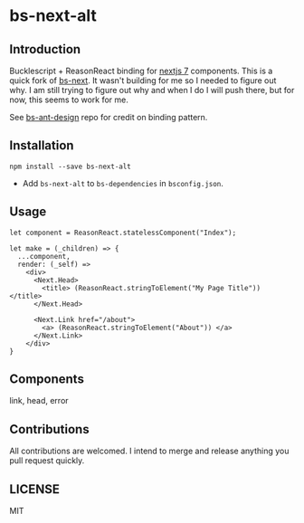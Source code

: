 # bs-next-alt

## Introduction

Bucklescript + ReasonReact binding for [nextjs 7](https://github.com/zeit/next.js/) components. 
This is a quick fork of [bs-next](https://github.com/ulrikstrid/bs-next).  It wasn't building for me
so I needed to figure out why.  I am still trying to figure out why and when I do I will push there, 
but for now, this seems to work for me.
 
See [bs-ant-design](https://github.com/thangngoc89/bs-ant-design) repo for credit on binding pattern. 

## Installation
```
npm install --save bs-next-alt
```

* Add `bs-next-alt` to `bs-dependencies` in `bsconfig.json`.


## Usage
```
let component = ReasonReact.statelessComponent("Index");

let make = (_children) => {
  ...component,
  render: (_self) =>
    <div>
      <Next.Head>
        <title> (ReasonReact.stringToElement("My Page Title")) </title>
      </Next.Head>

      <Next.Link href="/about">
        <a> (ReasonReact.stringToElement("About")) </a>
      </Next.Link>
    </div>
}
```

## Components
link, head, error

## Contributions

All contributions are welcomed.  I intend to merge and release anything you pull request quickly.

## LICENSE

MIT
